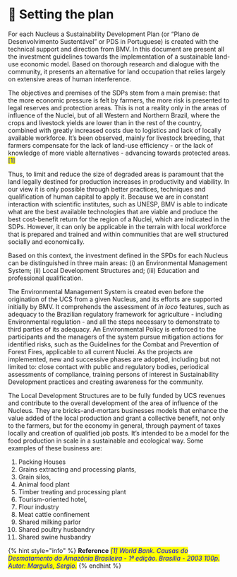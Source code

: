 # 🔦 Setting the plan

For each Nucleus a Sustainability Development Plan (or “Plano de Desenvolvimento Sustentável” or PDS in Portuguese) is created with the technical support and direction from BMV. In this document are present all the investment guidelines towards the implementation of a sustainable land-use economic model. Based on thorough research and dialogue with the community, it presents an alternative for land occupation that relies largely on extensive areas of human interference.

The objectives and premises of the SDPs stem from a main premise: that the more economic pressure is felt by farmers, the more risk is presented to legal reserves and protection areas. This is not a reality only in the areas of influence of the Nuclei, but of all Western and Northern Brazil, where the crops and livestock yields are lower than in the rest of the country, combined with greatly increased costs due to logistics and lack of locally available workforce. It’s been observed, mainly for livestock breeding, that farmers compensate for the lack of land-use efficiency - or the lack of knowledge of more viable alternatives - advancing towards protected areas.<mark style="color:blue;">\[1]</mark>

Thus, to limit and reduce the size of degraded areas is paramount that the land legally destined for production increases in productivity and viability. In our view it is only possible through better practices, techniques and qualification of human capital to apply it. Because we are in constant interaction with scientific institutes, such as UNESP, BMV is able to indicate what are the best available technologies that are viable and produce the best cost-benefit return for the region of a Nuclei, which are indicated in the SDPs. However, it can only be applicable in the terrain with local workforce that is prepared and trained and within communities that are well structured socially and economically.

Based on this context, the investment defined in the SPDs for each Nucleus can be distinguished in three main areas: (i) an Environmental Management System; (ii) Local Development Structures and; (iii) Education and professional qualification.

The Environmental Management System is created even before the origination of the UCS from a given Nucleus, and its efforts are supported initially by BMV. It comprehends the assessment of _in loco_ features, such as adequacy to the Brazilian regulatory framework for agriculture - including Environmental regulation - and all the steps necessary to demonstrate to third parties of its adequacy. An Environmental Policy is enforced to the participants and the managers of the system pursue mitigation actions for identified risks, such as the Guidelines for the Combat and Prevention of Forest Fires, applicable to all current Nuclei. As the projects are implemented, new and successive phases are adopted, including but not limited to: close contact with public and regulatory bodies, periodical assessments of compliance, training persons of interest in Sustainability Development practices and creating awareness for the community.

The Local Development Structures are to be fully funded by UCS revenues and contribute to the overall development of the area of influence of the Nucleus. They are bricks-and-mortars businesses models that enhance the value added of the local production and grant a collective benefit, not only to the farmers, but for the economy in general, through payment of taxes locally and creation of qualified job posts. It’s intended to be a model for the food production in scale in a sustainable and ecological way. Some examples of these business are:

1. Packing Houses
2. Grains extracting and processing plants,
3. Grain silos,
4. Animal food plant
5. Timber treating and processing plant
6. Tourism-oriented hotel,
7. Flour industry
8. Meat cattle confinement
9. Shared milking parlor
10. Shared poultry husbandry
11. Shared swine husbandry

{% hint style="info" %}
**Reference** _<mark style="color:blue;">\[1] World Bank. Causas do Desmatamento da Amazônia Brasileira - 1ª edição. Brasília - 2003 100p. Autor: Margulis, Sergio.</mark>_
{% endhint %}

###
